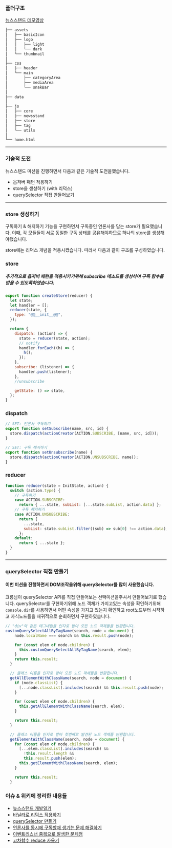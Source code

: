 ### 폴더구조

[뉴스스탠드 데모영상](https://youtu.be/RX3RJi6MUi8)

```bash
├── assets
│   ├── basicIcon
│   ├── logo
│   │   ├── light
│   │   └── dark
│   └── thumbnail
│
├── css
│   ├── header
│   └── main
│       ├── categoryArea
│       ├── mediaArea
│       └── snakBar
│
├── data
│
├── js
│   ├── core
│   ├── newsstand
│   ├── store
│   ├── tag
│   └── utils
│
└── home.html
```

---

### 기술적 도전

뉴스스탠드 미션을 진행하면서 다음과 같은 기술적 도전을했습니다.

- 옵저버 패턴 적용하기
- store을 생성하기 (with 리덕스)
- querySelector 직접 만들어보기

---

### store 생성하기

구독하기 & 해지하기 기능을 구현하면서 구독중인 언론사를 담는 store가 필요했습니다. 이때, 각 모듈들이 서로 동일한 구독 상태를 공유해야하므로 하나의 store를 생성해야했습니다.

store에는 리덕스 개념을 적용시켰습니다. 따라서 다음과 같이 구조를 구성하였습니다.

### store

##### 추가적으로 옵저버 패턴을 적용시키기위해 subscribe 메소드를 생성하여 구독 함수를 받을 수 있도록하였습니다.

```javascript
export function createStore(reducer) {
  let state;
  let handler = [];
  reducer(state, {
    type: "@@__init__@@",
  });

  return {
    dispatch: (action) => {
      state = reducer(state, action);
      // notify
      handler.forEach((h) => {
        h();
      });
    },
    subscribe: (listener) => {
      handler.push(listener);
    },
    //unsubscribe

    getState: () => state,
  };
}
```

### dispatch

```javascript
// SET: 언론사 구독하기
export function setSubscribe(name, src, id) {
  store.dispatch(actionCreator(ACTION.SUBSCRIBE, [name, src, id]));
}

// SET: 구독 해지하기
export function setUnsubscribe(name) {
  store.dispatch(actionCreator(ACTION.UNSUBSCRIBE, name));
}
```

### reducer

```javascript
function reducer(state = InitState, action) {
  switch (action.type) {
    // 구독하기
    case ACTION.SUBSCRIBE:
      return { ...state, subList: [...state.subList, action.data] };
    // 구독 해지하기
    case ACTION.UNSUBSCRIBE:
      return {
        ...state,
        subList: state.subList.filter((sub) => sub[0] !== action.data),
      };
    default:
      return { ...state };
  }
}
```

---

### querySelector 직접 만들기

#### 이번 미션을 진행하면서 DOM조작을위해 querySelector를 많이 사용했습니다.

크롱님이 querySelector API를 직접 만들어보는 선택미션을주셔서 만들어보기로 했습니다.
querySelector를 구현하기위해 노드 객체가 가지고있는 속성을 확인하기위해 `console.dir`를 사용하면서 어떤 속성을 가지고 있는지 확인하고
root노드부터 시작하고 자식노드들을 재귀적으로 순회하면서 구현하였습니다.

```javascript
// "div"와 같은 태그네임을 인자로 받아 모든 노드 객체들을 반환합니다.
customQuerySelectAllByTagName(search, node = document) {
    node.localName === search && this.result.push(node);

    for (const elem of node.children) {
      this.customQuerySelectAllByTagName(search, elem);
    }
    return this.result;
  }

  // 클래스 이름을 인자로 받아 모든 노드 객체들을 반환합니다.
  getAllElementWithClassName(search, node = document) {
    if (node.classList) {
      [...node.classList].includes(search) && this.result.push(node);
    }

    for (const elem of node.children) {
      this.getAllElementWithClassName(search, elem);
    }

    return this.result;
  }

  // 클래스 이름을 인자로 받아 첫번째로 발견된 노드 객체를 반환합니다.
  getElementWithClassName(search, node = document) {
    for (const elem of node.children) {
      [...elem.classList].includes(search) &&
        !this.result.length &&
        this.result.push(elem);
      this.getElementWithClassName(search, elem);
    }

    return this.result;
  }
```

### 이슈 & 위키에 정리한 내용들

- [뉴스스탠드 개발일기](https://github.com/devMingu/fe-newsstand/wiki/%EB%89%B4%EC%8A%A4%EC%8A%A4%ED%83%A0%EB%93%9C-%EC%A0%9C%EC%9E%91%EC%9D%BC%EA%B8%B0)
- [바닐라로 리덕스 적용하기](https://github.com/devMingu/fe-newsstand/wiki/%EB%B0%94%EB%8B%90%EB%9D%BC%EB%A1%9C-store%EC%97%90-%EB%A6%AC%EB%8D%95%EC%8A%A4-%EA%B0%9C%EB%85%90-%EB%8F%84%EC%9E%85%ED%95%98%EA%B8%B0)
- [querySelector 만들기](https://github.com/devMingu/fe-newsstand/issues/17)
- [언론사를 동시에 구독할때 생기는 문제 해결하기](https://github.com/devMingu/fe-newsstand/issues/15)
- [이벤트리스너 중복으로 발생한 문제점](<https://github.com/devMingu/fe-newsstand/wiki/%EC%BD%98%ED%85%90%EC%B8%A0-%EC%88%AB%EC%9E%90%EA%B0%80-%EC%9D%B4%EC%83%81%ED%95%98%EA%B2%8C-%EC%A6%9D%EA%B0%80%ED%95%98%EB%8A%94-%ED%98%84%EC%83%81-(%EC%9D%B4%EB%B2%A4%ED%8A%B8%EB%A6%AC%EC%8A%A4%EB%84%88-%EC%A4%91%EB%B3%B5)>)
- [고차함수 reduce 사용기](https://github.com/devMingu/fe-newsstand/wiki/%EA%B3%A0%EC%B0%A8%ED%95%A8%EC%88%98-reduce-%EC%82%AC%EC%9A%A9%ED%95%98%EA%B8%B0.)
